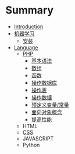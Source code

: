 # Summary

* [Introduction](README.md)
* [机器学习](machine-learing.md)
  * [安装](machine-learing/install.md)
* [Language](language.md)
  * [PHP](php.md)
    * [基本语法](basicgrammar.md)
    * [数组](phpjie-shao.md)
    * [函数](han-shu.md)
    * [操作数据库](cao-zuo-shu-ju-ku.md)
    * [操作表](cao-zuo-biao.md)
    * [操作数据](cao-zuo-shu-ju.md)
    * [预定义变量/常量](yu-ding-yi-bian-91cf-chang-liang.md)
    * [面向对象概念](mian-xiang-dui-xiang-gai-nian.md)
    * [提高性能](ti-gao-xing-neng.md)
  * HTML
  * [CSS](css.md)
  * JAVASCRIPT
  * Python

